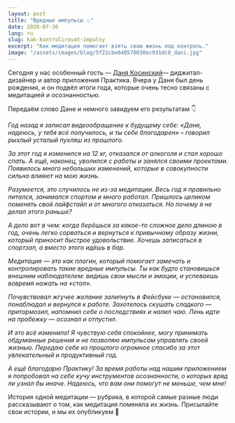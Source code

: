 ```yaml
---
layout: post
title: "Вредные импульсы 💥"
date: 2020-07-30
lang: ru
slug: kak-kontrolirovat-impulsy
excerpt: "Как медитация помогает взять свою жизнь под контроль."
image: "/assets/images/blog/5f22cbe040570030ec931dc8_dani.jpg"
---
```


Сегодня у нас особенный гость — [Даня Косинский](https://www.facebook.com/kosinsky)— диджитал-дизайнер и автор приложения Практика. Вчера у Дани был день рождения, и он подвёл итоги года, которые очень тесно связаны с медитацией и осознанностью.

Передаём слово Дане и немного завидуем его результатам 👇

*Год назад я записал видеообращение к будущему себе: «Даня, надеюсь, у тебя всё получилось, и ты себе благодарен» – говорил рыхлый усталый пухляш из прошлого.*

*За этот год я изменился на 12 кг, отказался от алкоголя и стал хорошо спать. А ещё, наконец, уволился с работы и занялся своими проектами. Появилось много небольших изменений, которые в совокупности сильно влияют на мою жизнь.*

*Разумеется, это случилось не из-за медитации. Весь год я правильно питался, занимался спортом и много работал. Пришлось целиком поменять свой лайфстайл и от многого отказаться. Но почему я не делал этого раньше?*

*А дело вот в чем: когда берёшься за какое-то сложное дело длиною в год, очень легко сорваться и вернуться к привычному образу жизни, который приносит быстрое удовольствие. Хочешь записаться в спортзал, а вместо этого идёшь в бар.*

*Медитация — это как плагин, который помогает замечать и контролировать такие вредные импульсы. Ты как будто становишься внешним наблюдателем: видишь свои мысли и эмоции, и успеваешь вовремя нажать на «стоп».*

*Почувствовал жгучее желание залипнуть в Фейсбуке — остановился, понаблюдал и вернулся к работе. Захотелось скушать сладкого — притормозил, напомнил себе о последствиях и налил чаю. Лень идти на пробежку — осознал и отпустил.*

*И это всё изменило! Я чувствую себя спокойнее, могу принимать обдуманные решения и не позволяю импульсам управлять своей жизнью. Передаю себе из прошлого огромное спасибо за этот увлекательный и продуктивный год.*

*А ещё благодарю Практику! За время работы над нашим приложением я попробовал на себе кучу инструментов осознанности, о которых вряд ли узнал бы иначе. Надеюсь, что вам они помогут не меньше, чем мне!*

История одной медитации — рубрика, в которой самые разные люди рассказывают о том, как медитация поменяла их жизнь. Присылайте свои истории, и мы их опубликуем 🤗
